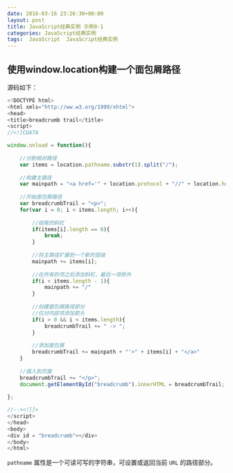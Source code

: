 ```yaml
---
date: 2016-03-16 23:26:30+00:00
layout: post
title: JavaScript经典实例 示例8-1
categories: JavaScript经典实例
tags:  JavaScript  JavaScript经典实例
---
```


使用window.location构建一个面包屑路径
----------------

<html xmls="http://ww.w3.org/1999/xhtml">
<head>
<title>breadcrumb trail</title>
<script>
//<![CDATA

window.onload = function(){
    
    //分割相对路径
    var items = location.pathname.substr(1).split("/");
    
    //构建主路径
    var mainpath = "<a href='" + location.protocol + "//" + location.hostname + "/";
    
    //开始面包屑路径
    var breadcrumbTrail = "<p>";
    for(var i = 0; i < items.length; i++){
        
        //结尾的斜杠
        if(items[i].length == 0){
            break;
        }
        
        //将主路径扩展到一个新的层级
        mainpath += items[i];
        
        //在所有的项之后添加斜杠，最后一项除外
        if(i < items.length - 1){
            mainpath += "/"
        }
        
        //创建面包屑路径部分
        //仅对内部项添加箭头
        if(i > 0 && i < items.length){
            breadcrumbTrail += " -> ";
        }
        
        //添加面包屑
        breadcrumbTrail += mainpath + "'>" + items[i] + "</a>"
    }
    
    //插入到页面
    breadcrumbTrail += "</p>";
    document.getElementById("breadcrumb").innerHTML = breadcrumbTrail;
    
};

//--><!]]>
</script>
</head>
<body>
<div id = "breadcrumb"></div>
</body>
</html>

源码如下：

``` javascript
<!DOCTYPE html>
<html xmls="http://ww.w3.org/1999/xhtml">
<head>
<title>breadcrumb trail</title>
<script>
//<![CDATA

window.onload = function(){
    
    //分割相对路径
    var items = location.pathname.substr(1).split("/");
    
    //构建主路径
    var mainpath = "<a href='" + location.protocol + "//" + location.hostname + "/";
    
    //开始面包屑路径
    var breadcrumbTrail = "<p>";
    for(var i = 0; i < items.length; i++){
        
        //结尾的斜杠
        if(items[i].length == 0){
            break;
        }
        
        //将主路径扩展到一个新的层级
        mainpath += items[i];
        
        //在所有的项之后添加斜杠，最后一项除外
        if(i < items.length - 1){
            mainpath += "/"
        }
        
        //创建面包屑路径部分
        //仅对内部项添加箭头
        if(i > 0 && i < items.length){
            breadcrumbTrail += " -> ";
        }
        
        //添加面包屑
        breadcrumbTrail += mainpath + "'>" + items[i] + "</a>"
    }
    
    //插入到页面
    breadcrumbTrail += "</p>";
    document.getElementById("breadcrumb").innerHTML = breadcrumbTrail;
    
};

//--><!]]>
</script>
</head>
<body>
<div id = "breadcrumb"></div>
</body>
</html>
``` 

`pathname` 属性是一个可读可写的字符串，可设置或返回当前 `URL` 的路径部分。
